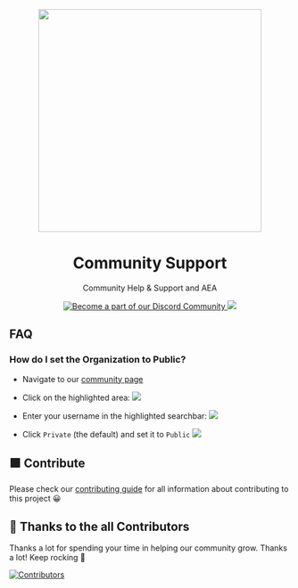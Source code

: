 <div align="center">
  <img height="400" src="https://user-images.githubusercontent.com/91655303/144741606-31cd4847-26a9-4e91-bf12-f0497df4c751.png">
  <h1>Community Support</h1>
  <p>Community Help & Support and AEA</p>
  <p>
    <a href="https://dsc.gg/learnwithcommunity">
      <img alt="Become a part of our Discord Community" src="https://img.shields.io/discord/851449008877469697?style=flat-square">
    </a>
    <a href="https://github.com/LearnWithCommunity/support/issues/new?assignees=&labels=invite+me+to+the+organisation&template=invitation.yml&title=Invite+me+to+the+GitHub+Community+Organization">
      <img src="https://img.shields.io/badge/join-our%20github%20organisation-brightgreen?style=flat-square">
    </a>
  </p>
</div>

## FAQ

### How do I set the Organization to Public?

- Navigate to our [community page](https://github.com/LearnWithCommunity)
- Click on the highlighted area:
  ![](https://user-images.githubusercontent.com/91655303/144694971-52b9ecc8-444e-4133-a74c-fc76d7b64692.png)

- Enter your username in the highlighted searchbar:
  ![](https://user-images.githubusercontent.com/91655303/144694991-e39efb23-3a8d-42a1-8493-9147428fdb9d.png)

- Click `Private` (the default) and set it to `Public`
  ![](https://user-images.githubusercontent.com/91655303/144695000-d7c875be-93d6-4265-8a53-350ba6028b2f.png)

## 🟩 Contribute

Please check our [contributing guide](https://github.com/LearnWithCommunity/support/blob/main/CONTRIBUTING.md) for all information about contributing to this project 😀

## 💪 Thanks to the all Contributors

Thanks a lot for spending your time in helping our community grow. Thanks a lot! Keep rocking 🍻

[![Contributors](https://contrib.rocks/image?repo=LearnWithCommunity/support)](https://github.com/LearnWithCommunity/support/graphs/contributors)
